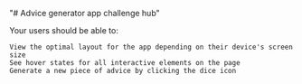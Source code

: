 "# Advice generator app challenge hub" 


Your users should be able to:

    View the optimal layout for the app depending on their device's screen size
    See hover states for all interactive elements on the page
    Generate a new piece of advice by clicking the dice icon

